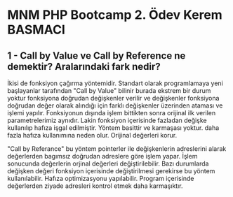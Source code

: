 # MNM PHP Bootcamp 2. Ödev Kerem BASMACI
 

## 1 - Call by Value ve Call by Reference ne demektir? Aralarındaki fark nedir?
İkisi de fonksiyon çağırma yöntemidir. Standart olarak programlamaya yeni başlayanlar tarafından "Call by Value" bilinir burada ekstrem bir durum yoktur fonksiyona doğrudan değişkenler verilir ve değişkenler fonksiyona doğrudan değer olarak alındığı için farklı değişkenler üzerinden ataması ve işlemi yapılır. Fonksiyonun dışında işlem bittikten sonra orijinal ilk verilen parametrelerimiz aynıdır. Lakin fonksiyon içerisinde fazladan değişke kullanılıp hafıza işgal edilmiştir. Yöntem basittir ve karmaşası yoktur. daha fazla hafıza kullanımına neden olur. Orijinal değerleri korur.

"Call by Referance" bu yöntem pointerler ile değişkenlerin adreslerini alarak değerlerden bagımsız doğrudan adreslere göre işlem yapar. İşlem sonucunda değerlerin orjinal değerleri değiştirilebilir. Bazı durumlarda değişken değeri fonksiyon içerisinde değiştirilmesi gerekirse bu yöntem kullanılabilir. Hafıza optimizasyonu yapılabilir. Program içerisinde değerlerden ziyade adresleri kontrol etmek daha karmaşıktır.

